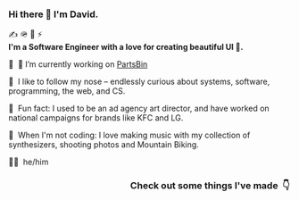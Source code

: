### Hi there 👋 I'm David.

✍️ 🪖 🚀 ⚡️  
**I'm a Software Engineer with a love for creating beautiful UI 🌄.**

💼 &nbsp;🔭 I’m currently working on [PartsBin](https://github.com/David-McCaig/parts-bin)   

🔭 &nbsp;I like to follow my nose – endlessly curious about systems, software, programming, the web, and CS.  

🎨 &nbsp;Fun fact: I used to be an ad agency art director, and have worked on national campaigns for brands like KFC and LG.  

🎹 &nbsp;When I'm not coding: I love making music with my collection of synthesizers, shooting photos and Mountain Biking.   

🙋‍♂️ &nbsp;he/him


<h3 align="right">Check out some things I've made &nbsp;👇</h3>



